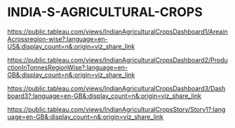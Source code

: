# INDIA-S-AGRICULTURAL-CROPS

https://public.tableau.com/views/IndianAgriculturalCropsDashboard1/AreainAcrossregion-wise?:language=en-US&:display_count=n&:origin=viz_share_link

https://public.tableau.com/views/IndianAgriculturalCropsDashboard2/ProductionInTonnesRegionWise?:language=en-GB&:display_count=n&:origin=viz_share_link

https://public.tableau.com/views/IndianAgriculturalCropsDashboard3/Dashboard3?:language=en-GB&:display_count=n&:origin=viz_share_link

https://public.tableau.com/views/IndianAgriculturalCropsStory/Story1?:language=en-GB&:display_count=n&:origin=viz_share_link
